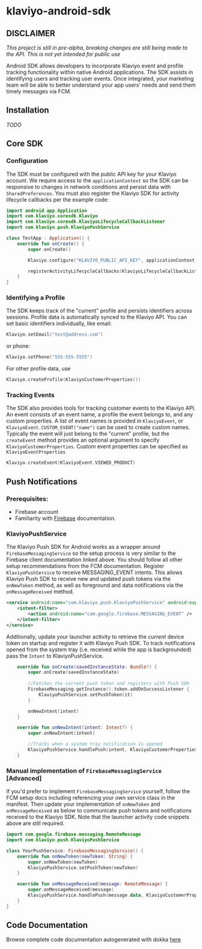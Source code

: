 # klaviyo-android-sdk

## DISCLAIMER
*This project is still in pre-alpha,
breaking changes are still being made to the API. 
This is not yet intended for public use*

Android SDK allows developers to incorporate Klaviyo event and profile tracking functionality
within native Android applications.
The SDK assists in identifying users and tracking user events.
Once integrated, your marketing team will be able to better understand your app users' needs and
send them timely messages via FCM.

## Installation
*TODO*

## Core SDK

### Configuration
The SDK must be configured with the public API key for your Klaviyo account.
We require access to the `applicationContext` so the SDK can be responsive to 
changes in network conditions and persist data with `SharedPreferences`.
You must also register the Klaviyo SDK for activity lifecycle callbacks per the example code:
```kotlin
import android.app.Application
import com.klaviyo.coresdk.Klaviyo
import com.klaviyo.coresdk.KlaviyoLifecycleCallbackListener
import com.klaviyo.push.KlaviyoPushService

class TestApp : Application() {
    override fun onCreate() {
        super.onCreate()

        Klaviyo.configure("KLAVIYO_PUBLIC_API_KEY", applicationContext)

        registerActivityLifecycleCallbacks(KlaviyoLifecycleCallbackListener())
    }
}
```

### Identifying a Profile
The SDK keeps track of the "current" profile and persists identifiers across sessions. Profile data is
automatically synced to the Klaviyo API. You can set basic identifiers individually, like email: 
```kotlin
Klaviyo.setEmail("test@address.com")
```
or phone: 
```kotlin
Klaviyo.setPhone("555-555-5555")
``` 
For other profile data, use 
```kotlin
Klaviyo.createProfile(KlaviyoCustomerProperties())
``` 

### Tracking Events
The SDK also provides tools for tracking customer events to the Klaviyo API. 
An event consists of an event name, a profile the event belongs to, and any custom properties.
A list of event names is provided in `KlaviyoEvent`, or `KlaviyoEvent.CUSTOM_EVENT("name")`
can be used to create custom names. Typically the event will just belong to the "current" profile, 
but the `createEvent` method provides an optional argument to specify `KlaviyoCustomerProperties`. 
Custom event properties can be specified as `KlaviyoEventProperties`
```kotlin
Klaviyo.createEvent(KlaviyoEvent.VIEWED_PRODUCT)
```

## Push Notifications

### Prerequisites: 
- Firebase account
- Familiarity with [Firebase](https://firebase.google.com/docs/cloud-messaging/android/client) documentation. 

### KlaviyoPushService
The Klaviyo Push SDK for Android works as a wrapper around `FirebaseMessagingService` so the 
setup process is very similar to the Firebase client documentation linked above.
You should follow all other setup recommendations from the FCM documentation.
Register `KlaviyoPushService` to receive MESSAGING_EVENT intents. This allows Klaviyo Push SDK 
to receive new and updated push tokens via the `onNewToken` method, 
as well as foreground and data notifications via the `onMessageReceived` method. 
```xml
<service android:name="com.klaviyo.push.KlaviyoPushService" android:exported="false">
    <intent-filter>
        <action android:name="com.google.firebase.MESSAGING_EVENT" />
    </intent-filter>
</service>
``` 
Additionally, update your launcher activity to retrieve the _current_ device token on startup
and register it with Klaviyo Push SDK. To track notifications opened from the system tray 
(i.e. received while the app is backgrounded) pass the `Intent` to KlaviyoPushService.
```kotlin
    override fun onCreate(savedInstanceState: Bundle?) {
        super.onCreate(savedInstanceState)
    
        //Fetches the current push token and registers with Push SDK
        FirebaseMessaging.getInstance().token.addOnSuccessListener {
            KlaviyoPushService.setPushToken(it)
        }

        onNewIntent(intent)
    }

    override fun onNewIntent(intent: Intent?) {
        super.onNewIntent(intent)

        //Tracks when a system tray notification is opened
        KlaviyoPushService.handlePush(intent, KlaviyoCustomerProperties())
    }
```

### Manual implementation of `FirebaseMessagingService` [Advanced]
If you'd prefer to implement `FirebaseMessagingService` yourself, follow the FCM 
setup docs including referencing your own service class in the manifest.
Then update your implementation of `onNewToken` and `onMessageReceived` as below to communicate 
push tokens and notifications received to the Klaviyo SDK. Note that the launcher activity 
code snippets above are still required.
```kotlin
import com.google.firebase.messaging.RemoteMessage
import com.klaviyo.push.KlaviyoPushService

class YourPushService: FirebaseMessagingService() {
    override fun onNewToken(newToken: String) {
        super.onNewToken(newToken)
        KlaviyoPushService.setPushToken(newToken)
    }

    override fun onMessageReceived(message: RemoteMessage) {
        super.onMessageReceived(message)
        KlaviyoPushService.handlePush(message.data, KlaviyoCustomerProperties())
    }
}
```

## Code Documentation
Browse complete code documentation autogenerated with dokka [here](https://klaviyo.github.io/klaviyo-android-sdk/)